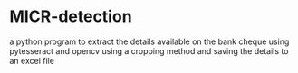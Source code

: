 # MICR-detection
a python program to extract the details available on the bank cheque using pytesseract and opencv using a cropping method and saving the details to an excel file
